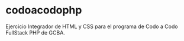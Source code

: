 # codoacodophp

Ejercicio Integrador de HTML y CSS para el programa de Codo a Codo FullStack PHP de GCBA.
